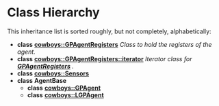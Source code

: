 
# Class Hierarchy

This inheritance list is sorted roughly, but not completely, alphabetically:


* **class** [**cowboys::GPAgentRegisters**](classcowboys_1_1_g_p_agent_registers.md) _Class to hold the registers of the agent._ 
* **class** [**cowboys::GPAgentRegisters::iterator**](classcowboys_1_1_g_p_agent_registers_1_1iterator.md) _Iterator class for_ [_**GPAgentRegisters**_](classcowboys_1_1_g_p_agent_registers.md) _._
* **class** [**cowboys::Sensors**](classcowboys_1_1_sensors.md) 
* **class** **AgentBase**    
    * **class** [**cowboys::GPAgent**](classcowboys_1_1_g_p_agent.md) 
    * **class** [**cowboys::LGPAgent**](classcowboys_1_1_l_g_p_agent.md) 

